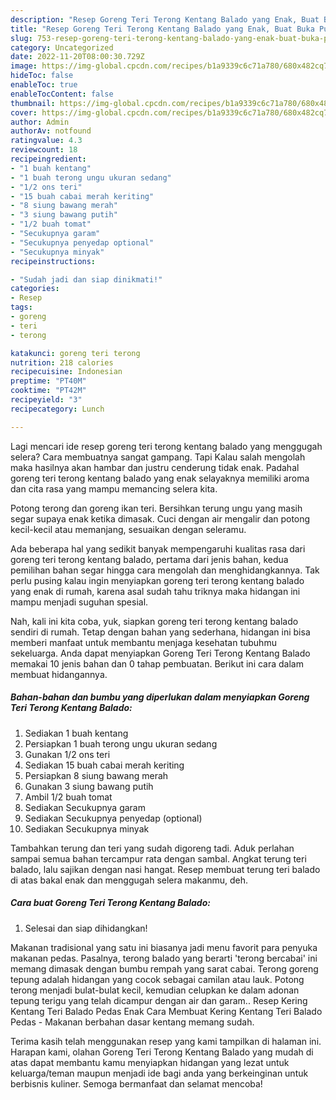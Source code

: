 ```yaml
---
description: "Resep Goreng Teri Terong Kentang Balado yang Enak, Buat Buka Puasa}"
title: "Resep Goreng Teri Terong Kentang Balado yang Enak, Buat Buka Puasa}"
slug: 753-resep-goreng-teri-terong-kentang-balado-yang-enak-buat-buka-puasa
category: Uncategorized
date: 2022-11-20T08:00:30.729Z
image: https://img-global.cpcdn.com/recipes/b1a9339c6c71a780/680x482cq70/goreng-teri-terong-kentang-balado-foto-resep-utama.jpg
hideToc: false
enableToc: true
enableTocContent: false
thumbnail: https://img-global.cpcdn.com/recipes/b1a9339c6c71a780/680x482cq70/goreng-teri-terong-kentang-balado-foto-resep-utama.jpg
cover: https://img-global.cpcdn.com/recipes/b1a9339c6c71a780/680x482cq70/goreng-teri-terong-kentang-balado-foto-resep-utama.jpg
author: Admin
authorAv: notfound
ratingvalue: 4.3
reviewcount: 18
recipeingredient:
- "1 buah kentang"
- "1 buah terong ungu ukuran sedang"
- "1/2 ons teri"
- "15 buah cabai merah keriting"
- "8 siung bawang merah"
- "3 siung bawang putih"
- "1/2 buah tomat"
- "Secukupnya garam"
- "Secukupnya penyedap optional"
- "Secukupnya minyak"
recipeinstructions:

- "Sudah jadi dan siap dinikmati!"
categories:
- Resep
tags:
- goreng
- teri
- terong

katakunci: goreng teri terong 
nutrition: 218 calories
recipecuisine: Indonesian
preptime: "PT40M"
cooktime: "PT42M"
recipeyield: "3"
recipecategory: Lunch

---
```



Lagi mencari ide resep goreng teri terong kentang balado yang menggugah selera? Cara membuatnya sangat gampang. Tapi Kalau salah mengolah maka hasilnya akan hambar dan justru cenderung tidak enak. Padahal goreng teri terong kentang balado yang enak selayaknya memiliki aroma dan cita rasa yang mampu memancing selera kita.


Potong terong dan goreng ikan teri. Bersihkan terung ungu yang masih segar supaya enak ketika dimasak. Cuci dengan air mengalir dan potong kecil-kecil atau memanjang, sesuaikan dengan seleramu.

Ada beberapa hal yang sedikit banyak mempengaruhi kualitas rasa dari goreng teri terong kentang balado, pertama dari jenis bahan, kedua pemilihan bahan segar hingga cara mengolah dan menghidangkannya. Tak perlu pusing kalau ingin menyiapkan goreng teri terong kentang balado yang enak di rumah, karena asal sudah tahu triknya maka hidangan ini mampu menjadi suguhan spesial.


Nah, kali ini kita coba, yuk, siapkan goreng teri terong kentang balado sendiri di rumah. Tetap dengan bahan yang sederhana, hidangan ini bisa memberi manfaat untuk membantu menjaga kesehatan tubuhmu sekeluarga. Anda dapat menyiapkan Goreng Teri Terong Kentang Balado memakai 10 jenis bahan dan 0 tahap pembuatan. Berikut ini cara dalam membuat hidangannya.

<!--inarticleads1-->

##### Bahan-bahan dan bumbu yang diperlukan dalam menyiapkan Goreng Teri Terong Kentang Balado:

1. Sediakan 1 buah kentang
1. Persiapkan 1 buah terong ungu ukuran sedang
1. Gunakan 1/2 ons teri
1. Sediakan 15 buah cabai merah keriting
1. Persiapkan 8 siung bawang merah
1. Gunakan 3 siung bawang putih
1. Ambil 1/2 buah tomat
1. Sediakan Secukupnya garam
1. Sediakan Secukupnya penyedap (optional)
1. Sediakan Secukupnya minyak


Tambahkan terung dan teri yang sudah digoreng tadi. Aduk perlahan sampai semua bahan tercampur rata dengan sambal. Angkat terung teri balado, lalu sajikan dengan nasi hangat. Resep membuat terung teri balado di atas bakal enak dan menggugah selera makanmu, deh. 

<!--inarticleads2-->

##### Cara buat Goreng Teri Terong Kentang Balado:


1. Selesai dan siap dihidangkan!

Makanan tradisional yang satu ini biasanya jadi menu favorit para penyuka makanan pedas. Pasalnya, terong balado yang berarti &#39;terong bercabai&#39; ini memang dimasak dengan bumbu rempah yang sarat cabai. Terong goreng tepung adalah hidangan yang cocok sebagai camilan atau lauk. Potong terong menjadi bulat-bulat kecil, kemudian celupkan ke dalam adonan tepung terigu yang telah dicampur dengan air dan garam.. Resep Kering Kentang Teri Balado Pedas Enak Cara Membuat Kering Kentang Teri Balado Pedas - Makanan berbahan dasar kentang memang sudah. 

Terima kasih telah menggunakan resep yang kami tampilkan di halaman ini. Harapan kami, olahan Goreng Teri Terong Kentang Balado yang mudah di atas dapat membantu kamu menyiapkan hidangan yang lezat untuk keluarga/teman maupun menjadi ide bagi anda yang berkeinginan untuk berbisnis kuliner. Semoga bermanfaat dan selamat mencoba!
